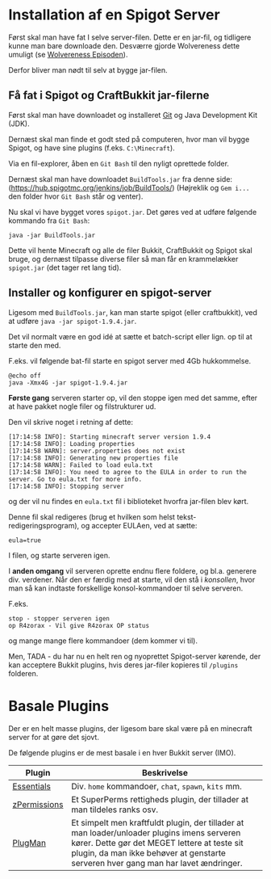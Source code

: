# Installation af en Spigot Server

Først skal man have fat I selve server-filen.
Dette er en jar-fil, og tidligere kunne man bare downloade den.
Desværre gjorde Wolvereness dette umuligt (se [Wolvereness Episoden](wiki/Wolvereness-Episoden)).

Derfor bliver man nødt til selv at bygge jar-filen.

## Få fat i Spigot og CraftBukkit jar-filerne

Først skal man have downloadet og installeret [Git](https://git-scm.com/downloads) og Java Development Kit (JDK).

Dernæst skal man finde et godt sted på computeren, hvor man vil bygge Spigot, og have sine plugins (f.eks. `C:\Minecraft`).

Via en fil-explorer, åben en `Git Bash` til den nyligt oprettede folder.

Dernæst skal man have downloadet `BuildTools.jar` fra denne side: (https://hub.spigotmc.org/jenkins/job/BuildTools/)
(Højreklik og `Gem i...` den folder hvor `Git Bash` står og venter).

Nu skal vi have bygget vores `spigot.jar`. Det gøres ved at udføre følgende kommando fra `Git Bash`:
```
java -jar BuildTools.jar
```
Dette vil hente Minecraft og alle de filer Bukkit, CraftBukkit og Spigot skal bruge, og dernæst tilpasse diverse filer så man får en krammelækker `spigot.jar` (det tager ret lang tid).

## Installer og konfigurer en spigot-server

Ligesom med `BuildTools.jar`, kan man starte spigot (eller craftbukkit), ved at udføre `java -jar spigot-1.9.4.jar`.

Det vil normalt være en god idé at sætte et batch-script eller lign. op til at starte den med.

F.eks. vil følgende bat-fil starte en spigot server med 4Gb hukkommelse.
```
@echo off
java -Xmx4G -jar spigot-1.9.4.jar
```

**Første gang** serveren starter op, vil den stoppe igen med det samme, efter at have pakket nogle filer og filstrukturer ud.

Den vil skrive noget i retning af dette:
```
[17:14:58 INFO]: Starting minecraft server version 1.9.4
[17:14:58 INFO]: Loading properties
[17:14:58 WARN]: server.properties does not exist
[17:14:58 INFO]: Generating new properties file
[17:14:58 WARN]: Failed to load eula.txt
[17:14:58 INFO]: You need to agree to the EULA in order to run the server. Go to eula.txt for more info.
[17:14:58 INFO]: Stopping server
```
og der vil nu findes en `eula.txt` fil i biblioteket hvorfra jar-filen blev kørt.

Denne fil skal redigeres (brug et hvilken som helst tekst-redigeringsprogram), og accepter EULAen, ved at sætte:
```
eula=true
```
I filen, og starte serveren igen.

I **anden omgang** vil serveren oprette endnu flere foldere, og bl.a. generere div. verdener.
Når den er færdig med at starte, vil den stå i _konsollen_, hvor man så kan indtaste forskellige konsol-kommandoer til selve serveren.

F.eks.
```
stop - stopper serveren igen
op R4zorax - Vil give R4zorax OP status
```
og mange mange flere kommandoer (dem kommer vi til).

Men, TADA - du har nu en helt ren og nyoprettet Spigot-server kørende, der kan acceptere Bukkit plugins, hvis deres jar-filer kopieres til `/plugins` folderen.

# Basale Plugins
Der er en helt masse plugins, der ligesom bare skal være på en minecraft server for at gøre det sjovt.

De følgende plugins er de mest basale i en hver Bukkit server (IMO).

| Plugin | Beskrivelse |
| ------ | ----------- |
| [Essentials](https://hub.spigotmc.org/jenkins/job/Spigot-Essentials/) | Div. `home` kommandoer, `chat`, `spawn`, `kits` mm. |
| [zPermissions](https://hub.spigotmc.org/jenkins/job/zPermissions/) | Et SuperPerms rettigheds plugin, der tillader at man tildeles ranks osv. |
| [PlugMan](http://dev.bukkit.org/bukkit-plugins/plugman/) | Et simpelt men kraftfuldt plugin, der tillader at man loader/unloader plugins imens serveren kører. Dette gør det MEGET lettere at teste sit plugin, da man ikke behøver at genstarte serveren hver gang man har lavet ændringer. |
